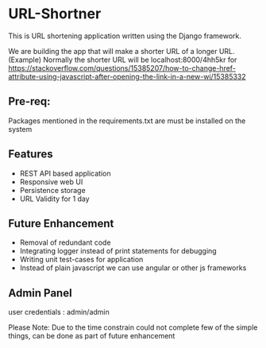 # URL-Shortner

This is URL shortening application written using the Django framework.

We are building the app that will make a shorter URL of a longer URL.
(Example) Normally the shorter URL will be localhost:8000/4hh5kr for https://stackoverflow.com/questions/15385207/how-to-change-href-attribute-using-javascript-after-opening-the-link-in-a-new-wi/15385332

Pre-req:
--------
Packages mentioned in the requirements.txt are must be installed on the system


Features
--------

* REST API based application
* Responsive web UI
* Persistence storage
* URL Validity for 1 day


Future Enhancement
--------------------

* Removal of redundant code
* Integrating logger instead of print statements for debugging
* Writing unit test-cases for application
* Instead of plain javascript we can use angular or other js frameworks


Admin Panel
-------------
user credentials : admin/admin


Please Note:
Due to the time constrain could not complete few of the simple things, can be done as part of future enhancement

